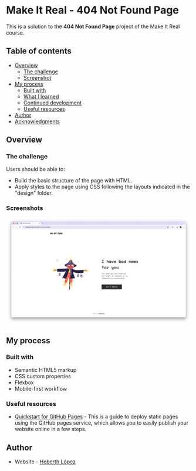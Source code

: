 # Make It Real - 404 Not Found Page

This is a solution to the **404 Not Found Page** project of the Make It Real course.

## Table of contents

- [Overview](#overview)
  - [The challenge](#the-challenge)
  - [Screenshot](#screenshot)
- [My process](#my-process)
  - [Built with](#built-with)
  - [What I learned](#what-i-learned)
  - [Continued development](#continued-development)
  - [Useful resources](#useful-resources)
- [Author](#author)
- [Acknowledgments](#acknowledgments)


## Overview

### The challenge

Users should be able to:

- Build the basic structure of the page with HTML.
- Apply styles to the page using CSS following the layouts indicated in the "design" folder.

### Screenshots

![Desktop view](assets/screenshot.png)

## My process

### Built with

- Semantic HTML5 markup
- CSS custom properties
- Flexbox
- Mobile-first workflow

### Useful resources

- [Quickstart for GitHub Pages](https://docs.github.com/en/pages/quickstart) - This is a guide to deploy static pages using the GitHub pages service, which allows you to easily publish your website online in a few steps.

## Author

- Website - [Heberth López](https://www.heblopez.web.app)
